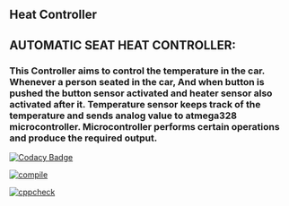 ## Heat Controller
## AUTOMATIC SEAT HEAT CONTROLLER:
### This Controller aims to control the temperature in the car. Whenever a person seated in the car, And when button is pushed the button sensor activated and heater sensor also activated after it. Temperature sensor keeps track of the temperature and sends analog value to atmega328 microcontroller. Microcontroller performs certain operations and produce the required output.
[![Codacy Badge](https://app.codacy.com/project/badge/Grade/85144af3f5bf415f93198a746de422d2)](https://www.codacy.com/gh/naveenreddiedodla/M2-EmbSys/dashboard?utm_source=github.com&amp;utm_medium=referral&amp;utm_content=naveenreddiedodla/M2-EmbSys&amp;utm_campaign=Badge_Grade)

[![compile](https://github.com/naveenreddiedodla/M2-EmbSys/actions/workflows/compile.yml/badge.svg)](https://github.com/naveenreddiedodla/M2-EmbSys/actions/workflows/compile.yml)

[![cppcheck](https://github.com/naveenreddiedodla/M2-EmbSys/actions/workflows/cppcheck.yml/badge.svg)](https://github.com/naveenreddiedodla/M2-EmbSys/actions/workflows/cppcheck.yml)
